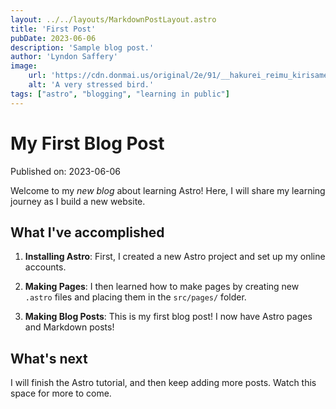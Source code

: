 ```yaml
---
layout: ../../layouts/MarkdownPostLayout.astro
title: 'First Post'
pubDate: 2023-06-06
description: 'Sample blog post.'
author: 'Lyndon Saffery'
image:
    url: 'https://cdn.donmai.us/original/2e/91/__hakurei_reimu_kirisame_marisa_alice_margatroid_and_shameimaru_aya_touhou_drawn_by_dahuang__2e91d61b9803ffc3cb08fde03590530e.jpg' 
    alt: 'A very stressed bird.'
tags: ["astro", "blogging", "learning in public"]
---
```


# My First Blog Post

Published on: 2023-06-06

Welcome to my _new blog_ about learning Astro! Here, I will share my learning journey as I build a new website.

## What I've accomplished

1. **Installing Astro**: First, I created a new Astro project and set up my online accounts.

2. **Making Pages**: I then learned how to make pages by creating new `.astro` files and placing them in the `src/pages/` folder.

3. **Making Blog Posts**: This is my first blog post! I now have Astro pages and Markdown posts!

## What's next

I will finish the Astro tutorial, and then keep adding more posts. Watch this space for more to come.